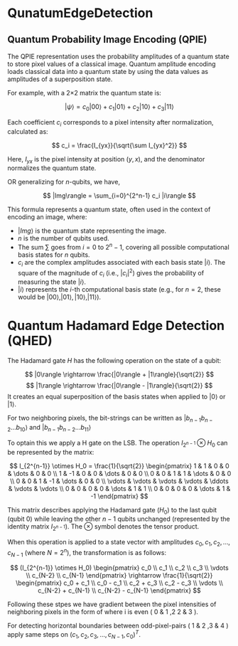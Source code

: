 # QunatumEdgeDetection
## Quantum Probability Image Encoding (QPIE)
	
The QPIE representation uses the probability amplitudes of a quantum state to store pixel values of a classical image. Quantum amplitude encoding loads classical data into a quantum state by using the data values as amplitudes of a superposition state.

For example, with a 2×2 matrix the quantum state is:

$$ |\psi\rangle = c_0|00\rangle + c_1|01\rangle + c_2|10\rangle + c_3|11\rangle $$

Each coefficient $c_i$ corresponds to a pixel intensity after normalization, calculated as:

$$ c_i = \frac{I_{yx}}{\sqrt{\sum I_{yx}^2}} $$

Here, $I_{yx}$ is the pixel intensity at position $(y, x)$, and the denominator normalizes the quantum state.

OR generalizing for $n$-qubits, we have,


$$ |Img\rangle = \sum_{i=0}^{2^n-1} c_i |i\rangle $$

This formula represents a quantum state, often used in the context of encoding an image, where:
-   $|Img\rangle$ is the quantum state representing the image.
-   $n$ is the number of qubits used.
-   The sum $\sum$ goes from $i=0$ to $2^n-1$, covering all possible computational basis states for $n$ qubits.
-   $c_i$ are the complex amplitudes associated with each basis state $|i\rangle$. The square of the magnitude of $c_i$ (i.e., $|c_i|^2$) gives the probability of measuring the state $|i\rangle$.
-   $|i\rangle$ represents the $i$-th computational basis state (e.g., for $n=2$, these would be $|00\rangle, |01\rangle, |10\rangle, |11\rangle$).

# Quantum Hadamard Edge Detection (QHED)

The Hadamard gate $H$ has the following operation on the state of a qubit:

$$ |0\rangle \rightarrow \frac{|0\rangle + |1\rangle}{\sqrt{2}} $$
$$ |1\rangle \rightarrow \frac{|0\rangle - |1\rangle}{\sqrt{2}} $$
It creates an equal superposition of the basis states when applied to $|0\rangle$ or $|1\rangle$.


For two neighboring pixels, the bit-strings can be written as $|b_{n-1}b_{n-2}...b_10\rangle$ and $|b_{n-1}b_{n-2}...b_11\rangle$ 

To optain this we apply a H gate on the LSB.
The operation $I_{2^{n-1}} \otimes H_0$ can be represented by the matrix:

$$ I_{2^{n-1}} \otimes H_0 = \frac{1}{\sqrt{2}} \begin{pmatrix}
1 & 1 & 0 & 0 & \dots & 0 & 0 \\
1 & -1 & 0 & 0 & \dots & 0 & 0 \\
0 & 0 & 1 & 1 & \dots & 0 & 0 \\
0 & 0 & 1 & -1 & \dots & 0 & 0 \\
\vdots & \vdots & \vdots & \vdots & \ddots & \vdots & \vdots \\
0 & 0 & 0 & 0 & \dots & 1 & 1 \\
0 & 0 & 0 & 0 & \dots & 1 & -1
\end{pmatrix} $$

This matrix describes applying the Hadamard gate ($H_0$) to the last qubit (qubit 0) while leaving the other $n-1$ qubits unchanged (represented by the identity matrix $I_{2^{n-1}}$). The $\otimes$ symbol denotes the tensor product.

When this operation is applied to a state vector with amplitudes $c_0, c_1, c_2, \dots, c_{N-1}$ (where $N=2^n$), the transformation is as follows:

$$ (I_{2^{n-1}} \otimes H_0) \begin{pmatrix} c_0 \\ c_1 \\ c_2 \\ c_3 \\ \vdots \\ c_{N-2} \\ c_{N-1} \end{pmatrix} \rightarrow \frac{1}{\sqrt{2}} \begin{pmatrix} c_0 + c_1 \\ c_0 - c_1 \\ c_2 + c_3 \\ c_2 - c_3 \\ \vdots \\ c_{N-2} + c_{N-1} \\ c_{N-2} - c_{N-1} \end{pmatrix} $$


Following these stpes we have gradient between the pixel intensities of neighboring pixels in the form of 
where i is even ( 0 & 1 ,2  2 & 3 ).

For detecting horizontal boundaries between odd-pixel-pairs ( 1 & 2 ,3 & 4 ) apply same steps on $(c_1, c_2, c_3, \dots, c_{N-1}, c_0)^T$.


